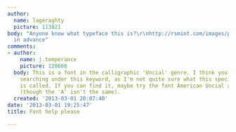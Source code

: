 ```yaml
---
author:
  name: lageraghty
  picture: 113821
body: "Anyone know what typeface this is?\r\nhttp://rsmint.com/images/products/detail/yeatsa.jpg\r\n\r\nThanks
  in advance"
comments:
- author:
    name: j.temperance
    picture: 120666
  body: This is a font in the calligraphic 'Uncial' genre. I think you should try
    searching under this keyword, as I'm not quite sure what this specific version
    is called. If you can find it, maybe try the font American Uncial as a substitute
    (though the 'A' isn't the same).
  created: '2013-03-01 20:07:40'
date: '2013-03-01 19:25:47'
title: Font help please

---
```

